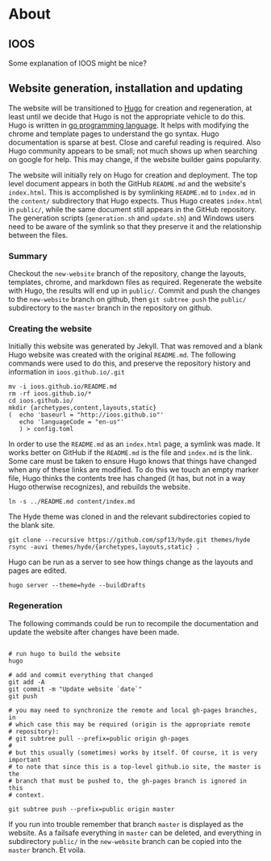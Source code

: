 
# About

## IOOS 

Some explanation of IOOS might be nice?


## Website generation, installation and updating

The website will be transitioned to
[Hugo](http://gohugo.io/overview/introduction) for creation and regeneration,
at least until we decide that Hugo is not the appropriate vehicle to do this.
Hugo is written in [go programming language](https://golang.org/). It helps
with modifying the chrome and template pages to understand the go syntax.  Hugo
documentation is sparse at best. Close and careful reading is required. Also
Hugo community appears to be small; not much shows up when searching on google
for help. This may change, if the website builder gains popularity.


The website will initially rely on Hugo for creation and deployment.  The top
level document appears in both the GitHub `README.md` and the website's
`index.html`.  This is accomplished is by symlinking `README.md` to
`index.md` in the `content/` subdirectory that Hugo expects. Thus Hugo creates
`index.html` in `public/`, while the same document still appears in the GitHub
repository.  The generation scripts (`generation.sh` and `update.sh`) and
Windows users need to be aware of the symlink so that they preserve it and the
relationship between the files. 

### Summary 

Checkout the `new-website`  branch of the repository, change the layouts,
templates, chrome, and markdown files as required. Regenerate the website with
Hugo, the results will end up in `public/`. Commit and push the changes to the
`new-website` branch on github, then `git subtree push` the `public/`
subdirectory to the `master` branch in the repository on github.

### Creating the website

Initially this website was generated   by Jekyll. That was removed and a blank
Hugo website was created with the original `README.md`.  The following commands
were used to 
do this, and preserve the repository history and information in
`ioos.github.io/.git` 

```
mv -i ioos.github.io/README.md
rm -rf ioos.github.io/* 
cd ioos.github.io/
mkdir {archetypes,content,layouts,static}
(  echo 'baseurl = "http://ioos.github.io"' 
   echo 'languageCode = "en-us"'
   ) > config.toml
```

In order to use the `README.md` as an `index.html` page, a symlink was made.
It works better on GitHub if the `README.md` is the file and `index.md` is the
link. Some care must be taken to ensure Hugo knows that things have changed
when any of these links are modified. To do this we touch an empty marker file,
Hugo thinks the contents tree has changed (it has, but not in a way Hugo
otherwise recognizes), and rebuilds the website.

```
ln -s ../README.md content/index.md 
```

The Hyde theme was cloned in and the relevant subdirectories copied to the
blank site. 

``` 
git clone --recursive https://github.com/spf13/hyde.git themes/hyde 
rsync -auvi themes/hyde/{archetypes,layouts,static} .

```

Hugo can be run as a server to see how things change as 
the layouts and pages are edited.

```
hugo server --theme=hyde --buildDrafts
```


### Regeneration

The following commands could be run to recompile the documentation and
update the website after changes have been made. 

```

# run hugo to build the website
hugo

# add and commit everything that changed
git add -A
git commit -m "Update website `date`" 
git push

# you may need to synchronize the remote and local gh-pages branches, in
# which case this may be required (origin is the appropriate remote
# repository):
# git subtree pull --prefix=public origin gh-pages
#
# but this usually (sometimes) works by itself. Of course, it is very important
# to note that since this is a top-level github.io site, the master is the
# branch that must be pushed to, the gh-pages branch is ignored in this
# context.

git subtree push --prefix=public origin master

```

If you run into trouble remember that branch `master` is displayed as the
website.  As a failsafe everything in `master` can be deleted, and everything
in subdirectory `public/` in the `new-website` branch can be copied into the
`master` branch. Et voila. 


<!--
	The following commands from history were the first to successfully push
the subtree to the remote branch to publish the website. Might be useful to
know what they were, so retain them here, until merge them in.


 2840  ./generate.sh 
 2841  ./update.sh 
 2844  git pull origin gh-pages:gh-pages
 2845  git subtree push --prefix=public origin gh-pages
 2846  git subtree split -P public -b gh-pages
 2848  git checkout gh-pages
 2853  git checkout new-website
 2854  git branch -d gh-pages
 2855  git push origin :gh-pages
 2858  rm -rf public/
 2861  git rm -r public
 2863  git commit -m "Clearing public for gh-pages"
 2864  git subtree add --prefix public origin gh-pages --squash
 2866  git checkout -b gh-pages 
 2869  git checkout new-website
 2871  hugo
 2872  ./generate.sh 
 2873  ./update.sh 
 2874  git subtree split -P public -b gh-pages

-->

<!-- vi:se nowrap tw=0: -->

